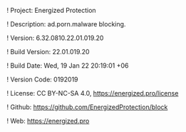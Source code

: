 ! Project: Energized Protection

! Description: ad.porn.malware blocking.

! Version: 6.32.0810.22.01.019.20

! Build Version: 22.01.019.20

! Build Date: Wed, 19 Jan 22 20:19:01 +06

! Version Code: 0192019

! License: CC BY-NC-SA 4.0, https://energized.pro/license

! Github: https://github.com/EnergizedProtection/block

! Web: https://energized.pro
